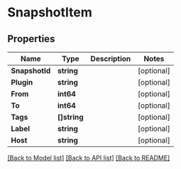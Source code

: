 # SnapshotItem

## Properties

Name | Type | Description | Notes
------------ | ------------- | ------------- | -------------
**SnapshotId** | **string** |  | [optional] 
**Plugin** | **string** |  | [optional] 
**From** | **int64** |  | [optional] 
**To** | **int64** |  | [optional] 
**Tags** | **[]string** |  | [optional] 
**Label** | **string** |  | [optional] 
**Host** | **string** |  | [optional] 

[[Back to Model list]](../README.md#documentation-for-models) [[Back to API list]](../README.md#documentation-for-api-endpoints) [[Back to README]](../README.md)


